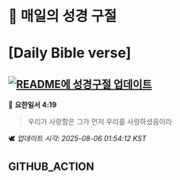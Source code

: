 # 🙏 매일의 성경 구절
# [Daily Bible verse]
## [![README에 성경구절 업데이트](https://github.com/DONGSUKA/first_test/actions/workflows/update-readme-bible.yml/badge.svg)](https://github.com/DONGSUKA/first_test/actions/workflows/update-readme-bible.yml)
<!-- START_BIBLE_VERSE -->
📖 **요한일서 4:19**
> 우리가 사랑함은 그가 먼저 우리를 사랑하셨음이라

🕊️ _업데이트 시각: 2025-08-06 01:54:12 KST_
  <!-- END_BIBLE_VERSE -->
## GITHUB_ACTION

